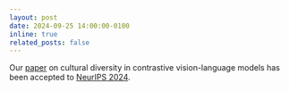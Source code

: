 ```yaml
---
layout: post
date: 2024-09-25 14:00:00-0100
inline: true
related_posts: false
---
```


Our [paper](https://arxiv.org/abs/2405.13777) on cultural diversity in contrastive vision-language models has been accepted to [NeurIPS 2024](https://neurips.cc/).


